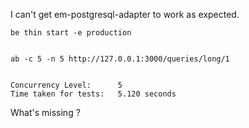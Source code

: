 I can't get em-postgresql-adapter to work as expected.

    be thin start -e production


    ab -c 5 -n 5 http://127.0.0.1:3000/queries/long/1


    Concurrency Level:      5
    Time taken for tests:   5.120 seconds
    
    
What's missing ?
